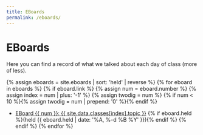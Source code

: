 ```yaml
---
title: EBoards
permalink: /eboards/
---
```

# EBoards
Here you can find a record of what we talked about each day of class
(more of less).

{% assign eboards = site.eboards | sort: 'held' | reverse %}
{% for eboard in eboards %}
  {% if eboard.link %}
  {% assign num = eboard.number %}
  {% assign index = num | plus: '-1' %}
  {% assign twodig = num %}
  {% if num < 10 %}{% assign twodig = num | prepend: '0' %}{% endif %}
  * <a href="{{ site.baseurl }}/eboards/eboard{{ twodig }}.html">EBoard {{ num }}: {{ site.data.classes[index].topic }}</a> {% if eboard.held %}(held {{ eboard.held | date: '%A, %-d %B %Y' }}){% endif %}
  {% endif %}
{% endfor %}
